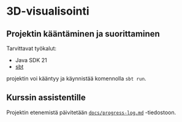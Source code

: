 # 3D-visualisointi

## Projektin kääntäminen ja suorittaminen

Tarvittavat työkalut:

- Java SDK 21
- [sbt](https://www.scala-sbt.org/)

projektin voi kääntyy ja käynnistää komennolla `sbt run`.

## Kurssin assistentille

Projektin etenemistä päivitetään [`docs/progress-log.md`](docs/progress-log.md) -tiedostoon.
